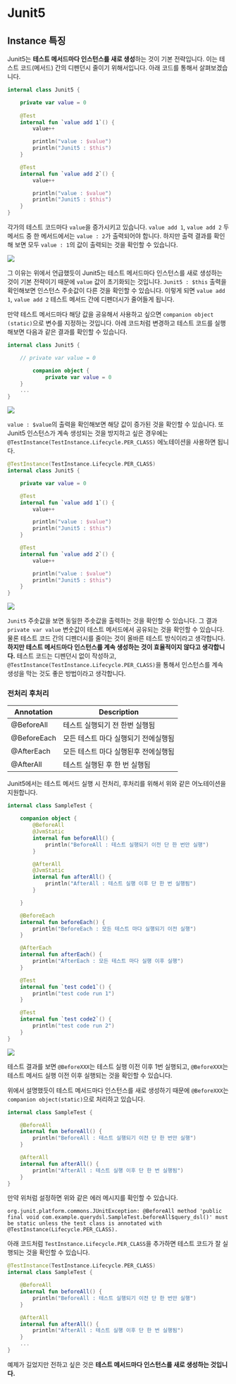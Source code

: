 # Junit5

## Instance 특징

Junit5는 **테스트 메서드마다 인스턴스를 새로 생성**하는 것이 기본 전략입니다. 이는 테스트 코드(메서드) 간의 디펜던시 줄이기 위해서입니다. 아래 코드를 통해서 살펴보겠습니다.

```kotlin
internal class Junit5 {

    private var value = 0
    
    @Test
    internal fun `value add 1`() {
        value++

        println("value : $value")
        println("Junit5 : $this")
    }

    @Test
    internal fun `value add 2`() {
        value++

        println("value : $value")
        println("Junit5 : $this")
    }
}
```
각가의 테스트 코드마다 `value`을 증가시키고 있습니다. `value add 1`, `value add 2` 두 메서드 중 한 메서드에서는 `value : 2`가 출력되어야 합니다. 하지만 출력 결과를 확인해 보면 모두 `value : 1`의 값이 출력되는 것을 확인할 수 있습니다.

![](images/junit5-instance-1.png)

그 이유는 위에서 언급했듯이 Junit5는 테스트 메서드마다 인스턴스를 새로 생성하는 것이 기본 전략이기 때문에 `value` 값이 초기화되는 것입니다. `Junit5 : $this` 출력을 확인해보면 인스턴스 주솟값이 다른 것을 확인할 수 있습니다. 이렇게 되면 `value add 1`, `value add 2` 테스트 메서드 간에 디펜더시가 줄어들게 됩니다.

만약 테스트 메서드마다 해당 값을 공유해서 사용하고 싶으면 `companion object (static)`으로 변수를 지정하는 것입니다. 아레 코드처럼 변경하고 테스트 코드를 실행해보면 다음과 같은 결과를 확인할 수 있습니다.

```kotlin
internal class Junit5 {

    // private var value = 0

        companion object {
            private var value = 0
    }
    ...
}
```

![](images/junit5-instance-2.png)

`value : $value`의 출력을 확인해보면 해당 값이 증가된 것을 확인할 수 있습니다. 또 Junit5 인스턴스가 계속 생성되는 것을 방지하고 싶은 경우에는 `@TestInstance(TestInstance.Lifecycle.PER_CLASS)` 에노테이션을 사용하면 됩니다.

```kotlin
@TestInstance(TestInstance.Lifecycle.PER_CLASS)
internal class Junit5 {

    private var value = 0

    @Test
    internal fun `value add 1`() {
        value++

        println("value : $value")
        println("Junit5 : $this")
    }

    @Test
    internal fun `value add 2`() {
        value++

        println("value : $value")
        println("Junit5 : $this")
    }
}
```

![](images/junit5-instance-3.png)

`Junit5` 주솟값을 보면 동일한 주솟값을 출력하는 것을 확인할 수 있습니다. 그 결과 `private var value` 변숫값이 테스트 메서드에서 공유되는 것을 확인할 수 있습니다. 물론 테스트 코드 간의 디펜더시를 줄이는 것이 올바른 테스트 방식이라고 생각합니다. **하지만 테스트 메서드마다 인스턴스를 계속 생성하는 것이 효율적이지 않다고 생각합니다.** 테스트 코드는 디펜던시 없이 작성하고, `@TestInstance(TestInstance.Lifecycle.PER_CLASS)`을 통해서 인스턴스를 계속 생성을 막는 것도 좋은 방법이라고 생각합니다.


### 전처리 후처리

| Annotation  | Description                          |
| ----------- | ------------------------------------ |
| @BeforeAll  | 테스트 실행되기 전 한번 실행됨       |
| @BeforeEach | 모든 테스트 마다 실행되기 전에실행됨 |
| @AfterEach  | 모든 테스트 마다 실행된후 전에실행됨 |
| @AfterAll   | 테스트 실행된 후 한 번 실행됨        |

Junit5에서는 테스트 메서드 실행 시 전처리, 후처리를 위해서 위와 같은 어노테이션을 지원합니다.


```kotlin
internal class SampleTest {

    companion object {
        @BeforeAll
        @JvmStatic
        internal fun beforeAll() {
            println("BeforeAll : 테스트 실행되기 이전 단 한 번만 실행")
        }

        @AfterAll
        @JvmStatic
        internal fun afterAll() {
            println("AfterAll : 테스트 실행 이후 단 한 번 실행됨")
        }

    }

    @BeforeEach
    internal fun beforeEach() {
        println("BeforeEach : 모든 테스트 마다 실행되기 이전 실행")
    }

    @AfterEach
    internal fun afterEach() {
        println("AfterEach : 모든 테스트 마다 실행 이후 실행")
    }

    @Test
    internal fun `test code1`() {
        println("test code run 1")
    }

    @Test
    internal fun `test code2`() {
        println("test code run 2")
    }
}
```

![](images/junit5-instance-5.png)

테스트 결과를 보면 `@BeforeXXX`는 테스트 실행 이전 이후 1번 실행되고, `@BeforeXXX`는 테스트 메서드 실행 이전 이후 실행되는 것을 확인할 수 있습니다.

위에서 설명했듯이 테스트 메서드마다 인스턴스를 새로 생성하기 때문에 `@BeforeXXX`는 `companion object(static)`으로 처리하고 있습니다.

```kotlin
internal class SampleTest {

    @BeforeAll
    internal fun beforeAll() {
        println("BeforeAll : 테스트 실행되기 이전 단 한 번만 실행")
    }

    @AfterAll
    internal fun afterAll() {
        println("AfterAll : 테스트 실행 이후 단 한 번 실행됨")
    }
}
```

만약 위처럼 설정하면 위와 같은 에러 메시지를 확인할 수 있습니다.

```
org.junit.platform.commons.JUnitException: @BeforeAll method 'public final void com.example.querydsl.SampleTest.beforeAll$query_dsl()' must be static unless the test class is annotated with @TestInstance(Lifecycle.PER_CLASS).
```

아래 코드처럼 `TestInstance.Lifecycle.PER_CLASS`을 추가하면 테스트 코드가 잘 실행되는 것을 확인할 수 있습니다.

```kotlin
@TestInstance(TestInstance.Lifecycle.PER_CLASS)
internal class SampleTest {

    @BeforeAll
    internal fun beforeAll() {
        println("BeforeAll : 테스트 실행되기 이전 단 한 번만 실행")
    }

    @AfterAll
    internal fun afterAll() {
        println("AfterAll : 테스트 실행 이후 단 한 번 실행됨")
    }
    ...
}
```
예제가 길었지만 전하고 싶은 것은 **테스트 메서드마다 인스턴스를 새로 생성하는 것입니다.**